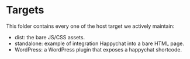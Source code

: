 # Targets

This folder contains every one of the host target we actively maintain:

- dist: the bare JS/CSS assets.
- standalone: example of integration Happychat into a bare HTML page.
- WordPress: a WordPress plugin that exposes a happychat shortcode.
